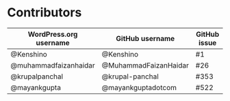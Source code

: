 # Contributors

| WordPress.org username | GitHub username | GitHub issue |
| ---- | ---- | ---- |
| @Kenshino | @Kenshino | #1 |
| @muhammadfaizanhaidar | @MuhammadFaizanHaidar | #26 |
| @krupalpanchal | @krupal-panchal | #353 |
| @mayankgupta | @mayankguptadotcom | #522 |
